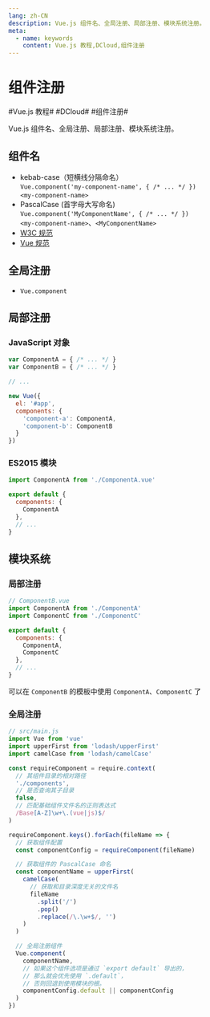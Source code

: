```yaml
---
lang: zh-CN
description: Vue.js 组件名、全局注册、局部注册、模块系统注册。
meta:
  - name: keywords
    content: Vue.js 教程,DCloud,组件注册
---
```


# 组件注册

\#Vue.js 教程#
\#DCloud#
\#组件注册#

Vue.js 组件名、全局注册、局部注册、模块系统注册。

## 组件名

* kebab-case（短横线分隔命名）  
  `Vue.component('my-component-name', { /* ... */ })`  
  `<my-component-name>`
* PascalCase (首字母大写命名)   
  `Vue.component('MyComponentName', { /* ... */ })`  
  `<my-component-name>`、`<MyComponentName>`
* [W3C 规范](https://html.spec.whatwg.org/multipage/custom-elements.html#valid-custom-element-name)
* [Vue 规范](https://cn.vuejs.org/v2/style-guide/#%E5%9F%BA%E7%A1%80%E7%BB%84%E4%BB%B6%E5%90%8D-%E5%BC%BA%E7%83%88%E6%8E%A8%E8%8D%90)

## 全局注册

* `Vue.component`

## 局部注册

### JavaScript 对象

```js
var ComponentA = { /* ... */ }
var ComponentB = { /* ... */ }

// ...

new Vue({
  el: '#app',
  components: {
    'component-a': ComponentA,
    'component-b': ComponentB
  }
})
```

### ES2015 模块

```js
import ComponentA from './ComponentA.vue'

export default {
  components: {
    ComponentA
  },
  // ...
}
```

## 模块系统

### 局部注册

```js
// ComponentB.vue
import ComponentA from './ComponentA'
import ComponentC from './ComponentC'

export default {
  components: {
    ComponentA,
    ComponentC
  },
  // ...
}
```

可以在 `ComponentB` 的模板中使用 `ComponentA`、`ComponentC` 了

### 全局注册

```js
// src/main.js
import Vue from 'vue'
import upperFirst from 'lodash/upperFirst'
import camelCase from 'lodash/camelCase'

const requireComponent = require.context(
  // 其组件目录的相对路径
  './components',
  // 是否查询其子目录
  false,
  // 匹配基础组件文件名的正则表达式
  /Base[A-Z]\w+\.(vue|js)$/
)

requireComponent.keys().forEach(fileName => {
  // 获取组件配置
  const componentConfig = requireComponent(fileName)

  // 获取组件的 PascalCase 命名
  const componentName = upperFirst(
    camelCase(
      // 获取和目录深度无关的文件名
      fileName
        .split('/')
        .pop()
        .replace(/\.\w+$/, '')
    )
  )

  // 全局注册组件
  Vue.component(
    componentName,
    // 如果这个组件选项是通过 `export default` 导出的，
    // 那么就会优先使用 `.default`，
    // 否则回退到使用模块的根。
    componentConfig.default || componentConfig
  )
})
```
